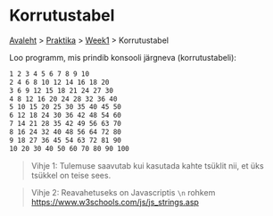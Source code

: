 # Korrutustabel
[Avaleht](../../../README.md) > [Praktika](../../README.md) > [Week1](../README.md) > Korrutustabel 


Loo programm, mis prindib konsooli järgneva (korrutustabeli):  

```bash
1 2 3 4 5 6 7 8 9 10 
2 4 6 8 10 12 14 16 18 20 
3 6 9 12 15 18 21 24 27 30 
4 8 12 16 20 24 28 32 36 40 
5 10 15 20 25 30 35 40 45 50 
6 12 18 24 30 36 42 48 54 60 
7 14 21 28 35 42 49 56 63 70 
8 16 24 32 40 48 56 64 72 80 
9 18 27 36 45 54 63 72 81 90 
10 20 30 40 50 60 70 80 90 100 
```
 
> Vihje 1: Tulemuse saavutab kui kasutada kahte tsüklit nii, et üks tsükkel on teise sees.  

> Vihje 2: Reavahetuseks on Javascriptis `\n` rohkem https://www.w3schools.com/js/js_strings.asp  

